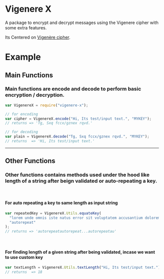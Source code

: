 # Vigenere X

A package to encrypt and decrypt messages using the Vigenere cipher with some extra features.

Its Centered on [Vigenère cipher](https://en.wikipedia.org/wiki/Vigen%C3%A8re_cipher).

<!-- # Example -->

<!-- _Basic Usage_ -->

# Example

## Main Functions

### Main functions are encode and decode to perform basic encryption / decryption.

```js
var VigenereX = require("vigenere-x");

// for encoding
var cipher = VigenereX.encode("Hi, Its test/input text.", "MYKEY");
// returns => 'Tg, Sxq fccx/gznex rqvd.'

// for decoding
var plain = VigenereX.decode("Tg, Sxq fccx/gznex rqvd.", "MYKEY");
// returns  => 'Hi, Its test/input text.'
```

<hr>

## Other Functions

### Other functions contains methods used under the hood like length of a string after beign validated or auto-repeating a key.

<br>

#### For auto repeating a key to same length as input string

```js
var repeatedKey = VigenereX.Utils.equateKey(
  "lorem unde omnis iste natus error sit voluptatem accusantium doloremque laudantium, totam rem aperiam eaque ipsa",
  "autorepeat"
);
// returns => 'autorepeatautorepeat...autorepeatau'
```

<br>

#### For finding length of a given string after being validated, incase we want to use custom key

```js
var textLength = VigenereX.Utils.textLength("Hi, Its test/input text.");
// returns  => 18
```
